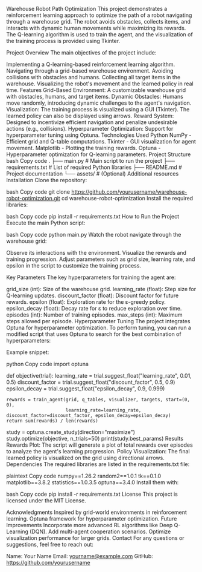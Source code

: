 Warehouse Robot Path Optimization
This project demonstrates a reinforcement learning approach to optimize the path of a robot navigating through a warehouse grid. The robot avoids obstacles, collects items, and interacts with dynamic human movements while maximizing its rewards. The Q-learning algorithm is used to train the agent, and the visualization of the training process is provided using Tkinter.

Project Overview
The main objectives of the project include:

Implementing a Q-learning-based reinforcement learning algorithm.
Navigating through a grid-based warehouse environment.
Avoiding collisions with obstacles and humans.
Collecting all target items in the warehouse.
Visualizing the robot's movement and the learned policy in real time.
Features
Grid-Based Environment:
A customizable warehouse grid with obstacles, humans, and target items.
Dynamic Obstacles:
Humans move randomly, introducing dynamic challenges to the agent's navigation.
Visualization:
The training process is visualized using a GUI (Tkinter). The learned policy can also be displayed using arrows.
Reward System:
Designed to incentivize efficient navigation and penalize undesirable actions (e.g., collisions).
Hyperparameter Optimization:
Support for hyperparameter tuning using Optuna.
Technologies Used
Python
NumPy - Efficient grid and Q-table computations.
Tkinter - GUI visualization for agent movement.
Matplotlib - Plotting the training rewards.
Optuna - Hyperparameter optimization for Q-learning parameters.
Project Structure
bash
Copy code
.
├── main.py                # Main script to run the project
├── requirements.txt       # List of required Python libraries
├── README.md              # Project documentation
└── assets/                # (Optional) Additional resources
Installation
Clone the repository:

bash
Copy code
git clone https://github.com/yourusername/warehouse-robot-optimization.git
cd warehouse-robot-optimization
Install the required libraries:

bash
Copy code
pip install -r requirements.txt
How to Run the Project
Execute the main Python script:

bash
Copy code
python main.py
Watch the robot navigate through the warehouse grid:

Observe its interactions with the environment.
Visualize the rewards and training progression.
Adjust parameters such as grid size, learning rate, and epsilon in the script to customize the training process.

Key Parameters
The key hyperparameters for training the agent are:

grid_size (int): Size of the warehouse grid.
learning_rate (float): Step size for Q-learning updates.
discount_factor (float): Discount factor for future rewards.
epsilon (float): Exploration rate for the ε-greedy policy.
epsilon_decay (float): Decay rate for ε to reduce exploration over time.
episodes (int): Number of training episodes.
max_steps (int): Maximum steps allowed per episode.
Hyperparameter Tuning
The project integrates Optuna for hyperparameter optimization.
To perform tuning, you can run a modified script that uses Optuna to search for the best combination of hyperparameters:

Example snippet:

python
Copy code
import optuna

def objective(trial):
    learning_rate = trial.suggest_float("learning_rate", 0.01, 0.5)
    discount_factor = trial.suggest_float("discount_factor", 0.5, 0.9)
    epsilon_decay = trial.suggest_float("epsilon_decay", 0.9, 0.999)

    rewards = train_agent(grid, q_tables, visualizer, targets, start=(0, 0), 
                          learning_rate=learning_rate, discount_factor=discount_factor, epsilon_decay=epsilon_decay)
    return sum(rewards) / len(rewards)

study = optuna.create_study(direction="maximize")
study.optimize(objective, n_trials=50)
print(study.best_params)
Results
Rewards Plot:
The script will generate a plot of total rewards over episodes to analyze the agent's learning progression.
Policy Visualization:
The final learned policy is visualized on the grid using directional arrows.
Dependencies
The required libraries are listed in the requirements.txt file:

plaintext
Copy code
numpy==1.26.2
random2==1.0.1
tk==0.1.0
matplotlib==3.8.2
statistics==1.0.3.5
optuna==3.4.0
Install them with:

bash
Copy code
pip install -r requirements.txt
License
This project is licensed under the MIT License.

Acknowledgments
Inspired by grid-world environments in reinforcement learning.
Optuna framework for hyperparameter optimization.
Future Improvements
Incorporate more advanced RL algorithms like Deep Q-Learning (DQN).
Add multi-agent cooperation scenarios.
Optimize visualization performance for larger grids.
Contact
For any questions or suggestions, feel free to reach out:

Name: Your Name
Email: yourname@example.com
GitHub: https://github.com/yourusername
